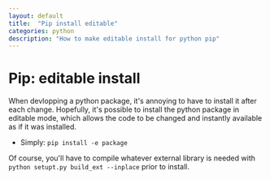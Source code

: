 ```yaml
---
layout: default
title:  "Pip install editable"
categories: python
description: "How to make editable install for python pip"
---
```


# Pip: editable install

When devlopping a python package, it's annoying to have to install it after
each change. Hopefully, it's possible to install the python package in editable
mode, which allows the code to be changed and instantly available as if it was
installed.

* Simply: `pip install -e package`

Of course, you'll have to compile whatever external library is needed with 
`python setupt.py build_ext --inplace` prior to install.
